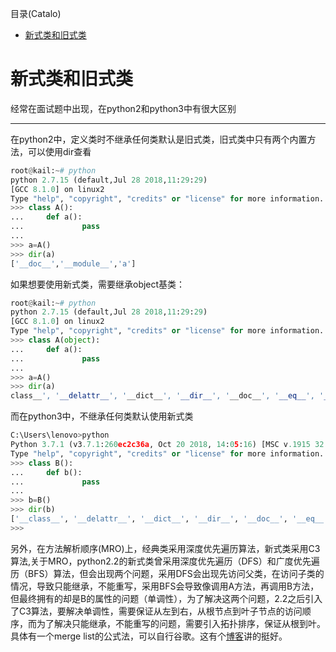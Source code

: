 <!--961032830987546d0e6d54829fc886f6-->

目录(Catalo)

* [新式类和旧式类](#%E6%96%B0%E5%BC%8F%E7%B1%BB%E5%92%8C%E6%97%A7%E5%BC%8F%E7%B1%BB)

<!--a46263f7a69f33f39fc26f907cdb773a-->
# 新式类和旧式类

经常在面试题中出现，在python2和python3中有很大区别

---

在python2中，定义类时不继承任何类默认是旧式类，旧式类中只有两个内置方法，可以使用dir查看

```python
root@kail:~# python
python 2.7.15 (default,Jul 28 2018,11:29:29)
[GCC 8.1.0] on linux2
Type "help", "copyright", "credits" or "license" for more information.
>>> class A():
...     def a():
...             pass
...
>>> a=A()
>>> dir(a)
['__doc__','__module__','a']
```

如果想要使用新式类，需要继承object基类：

```python
root@kail:~# python
python 2.7.15 (default,Jul 28 2018,11:29:29)
[GCC 8.1.0] on linux2
Type "help", "copyright", "credits" or "license" for more information.
>>> class A(object):
...     def a():
...             pass
...
>>> a=A()
>>> dir(a)
class__', '__delattr__', '__dict__', '__dir__', '__doc__', '__eq__', '__format__', '__ge__', '__getattribute__', '__gt__', '__hash__', '__init__', '__init_subclass__', '__le__', '__lt__', '__module__', '__ne__', '__new__', '__reduce__', '__reduce_ex__', '__repr__', '__setattr__', '__sizeof__', '__str__', '__subclasshook__', '__weakref__', 'b']
```

而在python3中，不继承任何类默认使用新式类

```python
C:\Users\lenovo>python
Python 3.7.1 (v3.7.1:260ec2c36a, Oct 20 2018, 14:05:16) [MSC v.1915 32 bit (Intel)] on win32
Type "help", "copyright", "credits" or "license" for more information.
>>> class B():
...     def b():
...             pass
...
>>> b=B()
>>> dir(b)
['__class__', '__delattr__', '__dict__', '__dir__', '__doc__', '__eq__', '__format__', '__ge__', '__getattribute__', '__gt__', '__hash__', '__init__', '__init_subclass__', '__le__', '__lt__', '__module__', '__ne__', '__new__', '__reduce__', '__reduce_ex__', '__repr__', '__setattr__', '__sizeof__', '__str__', '__subclasshook__', '__weakref__', 'b']
>>>
```

另外，在方法解析顺序(MRO)上，经典类采用深度优先遍历算法，新式类采用C3算法,关于MRO，python2.2的新式类曾采用深度优先遍历（DFS）和广度优先遍历（BFS）算法，但会出现两个问题，采用DFS会出现先访问父类，在访问子类的情况，导致只能继承，不能重写，采用BFS会导致像调用A方法，再调用B方法，但最终拥有的却是B的属性的问题（单调性），为了解决这两个问题，2.2之后引入了C3算法，要解决单调性，需要保证从左到右，从根节点到叶子节点的访问顺序，而为了解决只能继承，不能重写的问题，需要引入拓扑排序，保证从根到叶。具体有一个merge list的公式法，可以自行谷歌。这有个[博客](http://python.jobbole.com/85685/)讲的挺好。